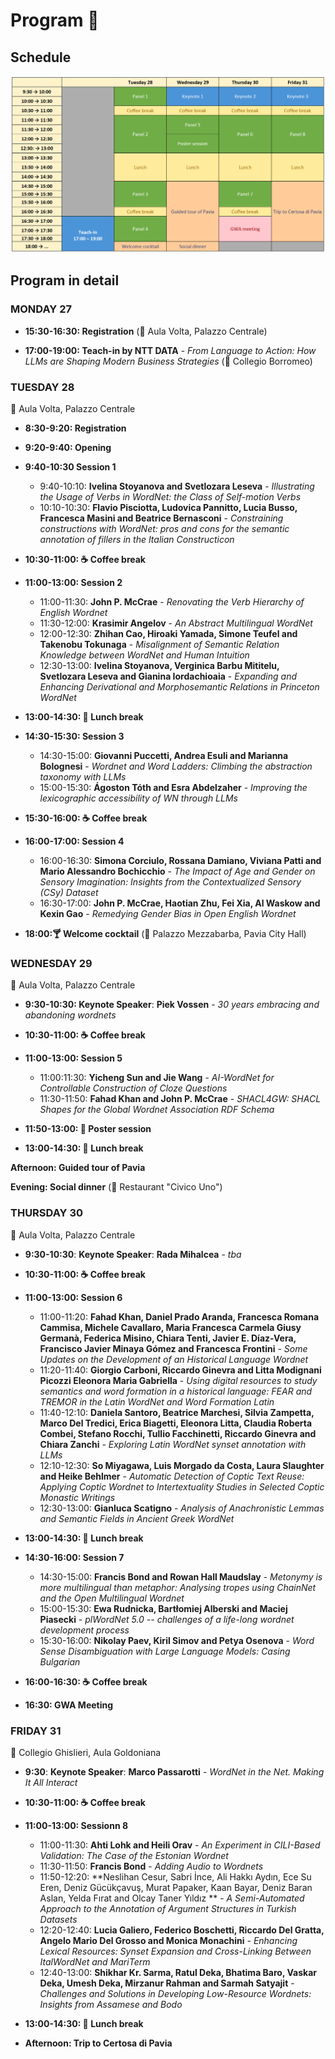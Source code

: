 # Program 📆

## Schedule
<img src="schedule.jpg">

## Program in detail

### MONDAY 27

- **15:30-16:30: Registration** (📍 Aula Volta, Palazzo Centrale)

- **17:00-19:00: Teach-in by NTT DATA** - *From Language to Action: How LLMs are Shaping Modern Business Strategies* (📍 Collegio Borromeo)

### TUESDAY 28 
📍 Aula Volta, Palazzo Centrale

- **8:30-9:20: Registration** 
- **9:20-9:40: Opening**
- **9:40-10:30 Session 1**
  - 9:40-10:10: **Ivelina Stoyanova and Svetlozara Leseva** - *Illustrating the Usage of Verbs in WordNet: the Class of Self-motion Verbs*
  - 10:10-10:30: **Flavio Pisciotta, Ludovica Pannitto, Lucia Busso, Francesca Masini and Beatrice Bernasconi** - *Constraining constructions with WordNet: pros and cons for the semantic annotation of fillers in the Italian Constructicon*

- **10:30-11:00: ☕️ Coffee break**

- **11:00-13:00: Session 2**
  - 11:00-11:30: **John P. McCrae** - *Renovating the Verb Hierarchy of English Wordnet*
  - 11:30-12:00: **Krasimir Angelov** - *An Abstract Multilingual WordNet* 
  - 12:00-12:30: **Zhihan Cao, Hiroaki Yamada, Simone Teufel and Takenobu Tokunaga** - *Misalignment of Semantic Relation Knowledge between WordNet and Human Intuition*
  - 12:30-13:00: **Ivelina Stoyanova, Verginica Barbu Mititelu, Svetlozara Leseva and Gianina Iordachioaia** - *Expanding and Enhancing Derivational and Morphosemantic Relations in Princeton WordNet*

- **13:00-14:30: 🍱 Lunch break**

- **14:30-15:30: Session 3**
  - 14:30-15:00: **Giovanni Puccetti, Andrea Esuli and Marianna Bolognesi** - *Wordnet and Word Ladders: Climbing the abstraction taxonomy with LLMs*
  - 15:00-15:30: **Ágoston Tóth and Esra Abdelzaher** - *Improving the lexicographic accessibility of WN through LLMs*

- **15:30-16:00: ☕️ Coffee break**

- **16:00-17:00: Session 4**
  - 16:00-16:30: **Simona Corciulo, Rossana Damiano, Viviana Patti and Mario Alessandro Bochicchio** - *The Impact of Age and Gender on Sensory Imagination: Insights from the Contextualized Sensory (CSy) Dataset*
  - 16:30-17:00: **John P. McCrae, Haotian Zhu, Fei Xia, Al Waskow and Kexin Gao** - *Remedying Gender Bias in Open English Wordnet*

- **18:00:🍸 Welcome cocktail**	(📍 Palazzo Mezzabarba, Pavia City Hall)

### WEDNESDAY 29
📍 Aula Volta, Palazzo Centrale

- **9:30-10:30: Keynote Speaker**: **Piek Vossen** - *30 years embracing and abandoning wordnets* 

- **10:30-11:00: ☕️ Coffee break**	

- **11:00-13:00: Session 5**
  - 11:00:11:30: **Yicheng Sun and Jie Wang** - *AI-WordNet for Controllable Construction of Cloze Questions*
  - 11:30-11:50: **Fahad Khan and John P. McCrae** - *SHACL4GW: SHACL Shapes for the Global Wordnet Association RDF Schema*

- **11:50-13:00: 📰 Poster session**

- **13:00-14:30: 🍱 Lunch break**
		
**Afternoon: Guided tour of Pavia**	

**Evening: Social dinner** (📍 Restaurant "Civico Uno")

### THURSDAY 30
📍 Aula Volta, Palazzo Centrale

- **9:30-10:30**: **Keynote Speaker**: **Rada Mihalcea** - *tba*

- **10:30-11:00: ☕️ Coffee break**	

- **11:00-13:00: Session 6**
  - 11:00-11:20: **Fahad Khan, Daniel Prado Aranda, Francesca Romana Cammisa, Michele Cavallaro, Maria Francesca Carmela Giusy Germanà, Federica Misino, Chiara Tenti, Javier E. Díaz-Vera, Francisco Javier Minaya Gómez and Francesca Frontini** - *Some Updates on the Development of an Historical Language Wordnet*
  - 11:20-11:40: **Giorgio Carboni, Riccardo Ginevra and Litta Modignani Picozzi Eleonora Maria Gabriella** - *Using digital resources to study semantics and word formation in a historical language:  FEAR and TREMOR in the Latin WordNet and Word Formation Latin*
  - 11:40-12:10: **Daniela Santoro, Beatrice Marchesi, Silvia Zampetta, Marco Del Tredici, Erica Biagetti, Eleonora Litta, Claudia Roberta Combei, Stefano Rocchi, Tullio Facchinetti, Riccardo Ginevra and Chiara Zanchi** - *Exploring Latin WordNet synset annotation with LLMs*
  - 12:10-12:30: **So Miyagawa, Luis Morgado da Costa, Laura Slaughter and Heike Behlmer** - *Automatic Detection of Coptic Text Reuse: Applying Coptic Wordnet to Intertextuality Studies in Selected Coptic Monastic Writings*
  - 12:30-13:00: **Gianluca Scatigno** - *Analysis of Anachronistic Lemmas and Semantic Fields in Ancient Greek WordNet*

- **13:00-14:30: 🍱 Lunch break**
				
- **14:30-16:00: Session 7**
  - 14:30-15:00: **Francis Bond and Rowan Hall Maudslay** - *Metonymy is more multilingual than metaphor: Analysing tropes using ChainNet and the Open Multilingual Wordnet*
  - 15:00-15:30: **Ewa Rudnicka, Bartłomiej Alberski and Maciej Piasecki** - *plWordNet 5.0 -- challenges of a life-long wordnet development process*
  - 15:30-16:00: **Nikolay Paev, Kiril Simov and Petya Osenova** - *Word Sense Disambiguation with Large Language Models: Casing Bulgarian* 

- **16:00-16:30: ☕️ Coffee break**

- **16:30: GWA Meeting**	

### FRIDAY 31
📍 Collegio Ghislieri, Aula Goldoniana

- **9:30**: **Keynote Speaker**: **Marco Passarotti** - *WordNet in the Net. Making It All Interact*

- **10:30-11:00: ☕️ Coffee break**	

- **11:00-13:00: Sessionn 8**
  - 11:00-11:30: **Ahti Lohk and Heili Orav** - *An Experiment in CILI-Based Validation: The Case of the Estonian Wordnet*
  - 11:30-11:50: **Francis Bond** - *Adding Audio to Wordnets*
  - 11:50-12:20: **Neslihan Cesur, Sabri İnce, Ali Hakkı Aydın, Ece Su Eren, Deniz Gücükçavuş, Murat Papaker, Kaan Bayar, Deniz Baran Aslan, Yelda Fırat and Olcay Taner Yıldız ** - *A Semi-Automated Approach to the Annotation of Argument Structures in Turkish Datasets*
  - 12:20-12:40: **Lucia Galiero, Federico Boschetti, Riccardo Del Gratta, Angelo Mario Del Grosso and Monica Monachini** - *Enhancing Lexical Resources: Synset Expansion and Cross-Linking Between ItalWordNet and MariTerm*
  - 12:40-13:00: **Shikhar Kr. Sarma, Ratul Deka, Bhatima Baro, Vaskar Deka, Umesh Deka, Mirzanur Rahman and Sarmah Satyajit** - *Challenges and Solutions in Developing Low-Resource Wordnets: Insights from Assamese and Bodo*

- **13:00-14:30: 🍱 Lunch break**	
		
- **Afternoon: Trip to Certosa di Pavia**
